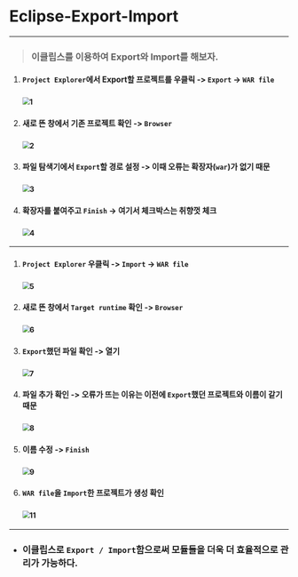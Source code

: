 # Eclipse-Export-Import

***

> ### 이클립스를 이용하여 Export와 Import를 해보자.

1. ####  `Project Explorer`에서 Export할 프로젝트를 우클릭 -> `Export` -> `WAR file`

     ### <img src="md-images/export1.JPG" alt="1" style="zoom:80%;" />




2. ####  새로 뜬 창에서 기존 프로젝트 확인 -> `Browser`

     ### <img src="md-images/export2.JPG" alt="2" style="zoom:80%;" />




3. ####  파일 탐색기에서 `Export`할 경로 설정 -> 이때 오류는 확장자(`war`)가 없기 때문

     ### <img src="md-images/export3.JPG" alt="3" style="zoom:80%;" />




4. ####  확장자를 붙여주고 `Finish` -> 여기서 체크박스는 취향껏 체크

     ### <img src="md-images/export4.JPG" alt="4" style="zoom:80%;" />



***

1. ####  `Project Explorer` 우클릭 -> `Import` -> `WAR file`

     ### <img src="md-images/import1.JPG" alt="5" style="zoom:80%;" />




2. ####  새로 뜬 창에서 `Target runtime` 확인 -> `Browser`

     ### <img src="md-images/import2.JPG" alt="6" style="zoom:80%;" />




3. ####  `Export`했던 파일 확인 -> 열기

     ### <img src="md-images/import3.JPG" alt="7" style="zoom:80%;" />




4. ####  파일 추가 확인 -> 오류가 뜨는 이유는 이전에 `Export`했던 프로젝트와 이름이 같기 때문

     ### <img src="md-images/import4.JPG" alt="8" style="zoom:80%;" />




5. ####  이름 수정 -> `Finish`

      ### <img src="md-images/import5.JPG" alt="9" style="zoom:80%;" />




6. ####  `WAR file`을 `Import`한 프로젝트가 생성 확인

      ### <img src="md-images/import6.JPG" alt="11" style="zoom:80%;" /> 




***



* ### 이클립스로 `Export / Import`함으로써 모듈들을 더욱 더 효율적으로 관리가 가능하다.